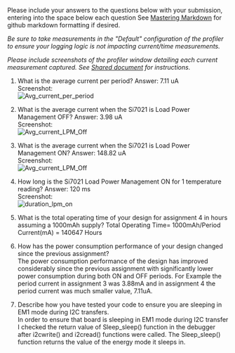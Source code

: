 Please include your answers to the questions below with your submission, entering into the space below each question
See [Mastering Markdown](https://guides.github.com/features/mastering-markdown/) for github markdown formatting if desired.

*Be sure to take measurements in the "Default" configuration of the profiler to ensure your logging logic is not impacting current/time measurements.*

*Please include screenshots of the profiler window detailing each current measurement captured.  See [Shared document](https://docs.google.com/document/d/1Ro9G2Nsr_ZXDhBYJ6YyF9CPivb--6UjhHRmVhDGySag/edit?usp=sharing) for instructions.* 

1. What is the average current per period?
   Answer: 7.11 uA
   <br>Screenshot:  
   ![Avg_current_per_period](https://github.com/CU-ECEN-5823/ecen5823-assignment4-chth2844/blob/master/questions/Images%204/q1.PNG)  

2. What is the average current when the Si7021 is Load Power Management OFF?
   Answer: 3.98 uA
   <br>Screenshot:  
   ![Avg_current_LPM_Off](https://github.com/CU-ECEN-5823/ecen5823-assignment4-chth2844/blob/master/questions/Images%204/q2.PNG)  

3. What is the average current when the Si7021 is Load Power Management ON?
   Answer: 148.82 uA
   <br>Screenshot:  
   ![Avg_current_LPM_Off](https://github.com/CU-ECEN-5823/ecen5823-assignment4-chth2844/blob/master/questions/Images%204/q3.PNG)  

4. How long is the Si7021 Load Power Management ON for 1 temperature reading?
   Answer: 120 ms
   <br>Screenshot:  
   ![duration_lpm_on](https://github.com/CU-ECEN-5823/ecen5823-assignment4-chth2844/blob/master/questions/Images%204/q3.PNG)  

5. What is the total operating time of your design for assignment 4 in hours assuming a 1000mAh supply?
   Total Operating Time=  1000mAh/Period Current(mA) = 140647 Hours

6. How has the power consumption performance of your design changed since the previous assignment?
  <br> The power consumption performance of the design has improved considerably since the previous assignment with significantly lower power consumption during both  ON and OFF periods. For Example the period current in assignment 3 was 3.88mA and in assignment 4 the period current was much smaller value, 7.11uA.
  
7. Describe how you have tested your code to ensure you are sleeping in EM1 mode during I2C transfers.
   <br> In order to ensure that board is sleeping in EM1 mode during I2C transfer I checked the return value of Sleep_sleep() function in the debugger after i2cwrite() and i2cread() functions were called. The Sleep_sleep() function returns the value of the energy mode it sleeps in.
